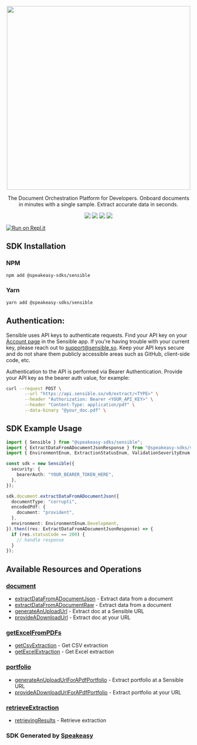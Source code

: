<div align="center">
    <img src="https://user-images.githubusercontent.com/68016351/226408758-256382d5-c892-4f41-abc6-6bd4ded5b9ae.jpeg" width="500">
   <p>The Document Orchestration Platform for Developers. Onboard documents in minutes with a single sample. Extract accurate data in seconds.</p>
   <a href="https://docs.sensible.so/docs"><img src="https://img.shields.io/static/v1?label=Docs&message=API Ref&color=000000&style=for-the-badge" /></a>
   <a href="https://github.com/speakeasy-sdks/sensible-node-sdk/actions"><img src="https://img.shields.io/github/actions/workflow/status/speakeasy-sdks/sensible-node-sdk/speakeasy_sdk_generation.yml?style=for-the-badge" /></a>
  <a href="https://opensource.org/licenses/MIT"><img src="https://img.shields.io/badge/License-MIT-blue.svg?style=for-the-badge" /></a>
  <a href="https://github.com/speakeasy-sdks/sensible-node-sdk/releases"><img src="https://img.shields.io/github/v/release/speakeasy-sdks/sensible-node-sdk?sort=semver&style=for-the-badge" /></a>
</div>

[![Run on Repl.it](https://repl.it/badge/github/speakeasy-sdks/sensible-node-sdk)](https://replit.com/join/jtnwgbwhep-sagarbatchu1)

<!-- Start SDK Installation -->
## SDK Installation

### NPM

```bash
npm add @speakeasy-sdks/sensible
```

### Yarn

```bash
yarn add @speakeasy-sdks/sensible
```
<!-- End SDK Installation -->

## Authentication: 

Sensible uses API keys to authenticate requests. Find your API key on your [Account page](https://app.sensible.so/signin/?returnUrl=%2Faccount%2F) in the Sensible app. If you're having trouble with your current key, please reach out to support@sensible.so. Keep your API keys secure and do not share them publicly accessible areas such as GitHub, client-side code, etc.

Authentication to the API is performed via Bearer Authentication. Provide your API key as the bearer auth value, for example:

```bash
curl --request POST \
       --url "https://api.sensible.so/v0/extract/<TYPE>" \
       --header "Authorization: Bearer <YOUR_API_KEY>" \
       --header "Content-Type: application/pdf" \
       --data-binary "@your_doc.pdf" \
```

## SDK Example Usage
<!-- Start SDK Example Usage -->
```typescript
import { Sensible } from "@speakeasy-sdks/sensible";
import { ExtractDataFromADocumentJsonResponse } from "@speakeasy-sdks/sensible/dist/sdk/models/operations";
import { EnvironmentEnum, ExtractionStatusEnum, ValidationSeverityEnum } from "@speakeasy-sdks/sensible/dist/sdk/models/shared";

const sdk = new Sensible({
  security: {
    bearerAuth: "YOUR_BEARER_TOKEN_HERE",
  },
});

sdk.document.extractDataFromADocumentJson({
  documentType: "corrupti",
  encodedPdf: {
    document: "provident",
  },
  environment: EnvironmentEnum.Development,
}).then((res: ExtractDataFromADocumentJsonResponse) => {
  if (res.statusCode == 200) {
    // handle response
  }
});
```
<!-- End SDK Example Usage -->

<!-- Start SDK Available Operations -->
## Available Resources and Operations


### [document](docs/document/README.md)

* [extractDataFromADocumentJson](docs/document/README.md#extractdatafromadocumentjson) - Extract data from a document
* [extractDataFromADocumentRaw](docs/document/README.md#extractdatafromadocumentraw) - Extract data from a document
* [generateAnUploadUrl](docs/document/README.md#generateanuploadurl) - Extract doc at a Sensible URL
* [provideADownloadUrl](docs/document/README.md#provideadownloadurl) - Extract doc at your URL

### [getExcelFromPDFs](docs/getexcelfrompdfs/README.md)

* [getCsvExtraction](docs/getexcelfrompdfs/README.md#getcsvextraction) - Get CSV extraction
* [getExcelExtraction](docs/getexcelfrompdfs/README.md#getexcelextraction) - Get Excel extraction

### [portfolio](docs/portfolio/README.md)

* [generateAnUploadUrlForAPdfPortfolio](docs/portfolio/README.md#generateanuploadurlforapdfportfolio) - Extract portfolio at a Sensible URL
* [provideADownloadUrlForAPdfPortfolio](docs/portfolio/README.md#provideadownloadurlforapdfportfolio) - Extract portfolio at your URL

### [retrieveExtraction](docs/retrieveextraction/README.md)

* [retrievingResults](docs/retrieveextraction/README.md#retrievingresults) - Retrieve extraction
<!-- End SDK Available Operations -->

### SDK Generated by [Speakeasy](https://docs.speakeasyapi.dev/docs/using-speakeasy/client-sdks)
